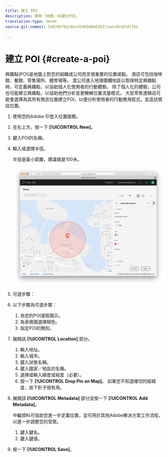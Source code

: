 ```yaml
---
title: 建立 POI
description: 使用「地標」UI建立POI。
translation-type: tm+mt
source-git-commit: 5a0705f02c8ecd540506b628371aec45107df7b2

---
```



# 建立 POI {#create-a-poi}

興趣點(POI)是地圖上對您的組織或公司而言很重要的位置或點。 酒店可包括咖啡館、餐館、零售場所、體育場等。 當公司進入地理圍欄地區以取得特定興趣點時，可定義興趣點，以協助個人化使用者的行動體驗。 除了個人化的體驗，公司也可能建立興趣點，以協助他們分析並更瞭解位置流量模式。 大型零售連鎖店可能會選擇為其所有商店位置建立POI，以便分析使用者的行動應用程式，並造訪商店位置。

1. 使用您的Adobe ID登入位置服務。
1. 在右上方，按一下 **[!UICONTROL New]**。
1. 鍵入POI的名稱。
1. 輸入或選擇半徑。

   半徑是最小距離，建議值是100米。

   ![定義POI](/help/assets/define_poi.png)

1. 可選步驟：
1. 以下步驟為可選步驟：

   1. 為您的POI選取圖示。
   1. 為表徵圖選擇顏色。
   1. 指定POI的類別。

1. 展開該 **[!UICONTROL Location]** 部分。

   1. 輸入地址。
   1. 輸入城市。
   1. 鍵入狀態名稱。
   1. 鍵入國家／地區的名稱。
   1. 選擇或輸入緯度或經度（必要）。
   1. 按一下 **[!UICONTROL Drop Pin on Map]**。
   如果您不知道確切的經緯度，放下針子很有用。

1. 展開該 **[!UICONTROL Metadata]** 部分並按一下 **[!UICONTROL Add Metadata]**。

   中繼資料可協助您進一步定義位置，並可用於其他Adobe解決方案工作流程，以進一步調整您的受眾。

   1. 鍵入鍵名。
   1. 鍵入鍵值。

1. 按一下 **[!UICONTROL  Save]**。
